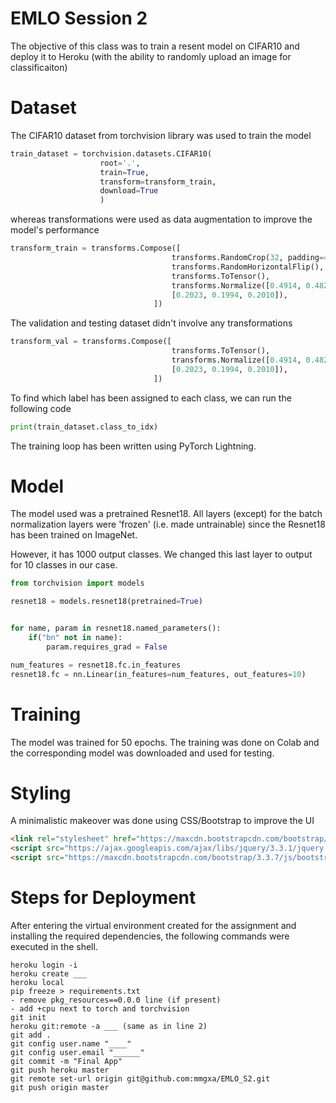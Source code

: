 # EMLO Session 2

The objective of this class was to train a resent model on CIFAR10 and deploy it to Heroku (with the ability to randomly upload an image for classificaiton)


# Dataset

The CIFAR10 dataset from torchvision library was used to train the model

```python
train_dataset = torchvision.datasets.CIFAR10(
                    root='.',
                    train=True,
                    transform=transform_train, 
                    download=True
                    )
```

whereas transformations were used as data augmentation to improve the model's performance

```python
transform_train = transforms.Compose([
                                    transforms.RandomCrop(32, padding=4),
                                    transforms.RandomHorizontalFlip(),
                                    transforms.ToTensor(),
                                    transforms.Normalize([0.4914, 0.4822, 0.4465], 
                                    [0.2023, 0.1994, 0.2010]),
                                ])
```

The validation and testing dataset didn't involve any transformations

```python
transform_val = transforms.Compose([
                                    transforms.ToTensor(),
                                    transforms.Normalize([0.4914, 0.4822, 0.4465], 
                                    [0.2023, 0.1994, 0.2010]),
                                ])
```


To find which label has been assigned to each class, we can run the following code

```python
print(train_dataset.class_to_idx)
```

The training loop has been written using PyTorch Lightning.

# Model
The model used was a pretrained Resnet18. All layers (except) for the batch normalization layers were 'frozen' (i.e. made untrainable) since the Resnet18 has been trained on ImageNet.

However, it has 1000 output classes. We changed this last layer to output for 10 classes in our case.


```python
from torchvision import models

resnet18 = models.resnet18(pretrained=True)


for name, param in resnet18.named_parameters():
    if("bn" not in name):
        param.requires_grad = False

num_features = resnet18.fc.in_features
resnet18.fc = nn.Linear(in_features=num_features, out_features=10)
```

# Training

The model was trained for 50 epochs. The training was done on Colab and the corresponding model was downloaded and used for testing.

# Styling

A minimalistic makeover was done using CSS/Bootstrap to improve the UI

```html
<link rel="stylesheet" href="https://maxcdn.bootstrapcdn.com/bootstrap/3.3.7/css/bootstrap.min.css">
<script src="https://ajax.googleapis.com/ajax/libs/jquery/3.3.1/jquery.min.js"></script>
<script src="https://maxcdn.bootstrapcdn.com/bootstrap/3.3.7/js/bootstrap.min.js"></script>
```


# Steps for Deployment

After entering the virtual environment created for the assignment and installing the required dependencies, the following commands were executed in the shell.

```
heroku login -i
heroku create ___
heroku local
pip freeze > requirements.txt
- remove pkg_resources==0.0.0 line (if present)
- add +cpu next to torch and torchvision
git init
heroku git:remote -a ___ (same as in line 2)
git add .
git config user.name "____"
git config user.email "______"
git commit -m "Final App"
git push heroku master
git remote set-url origin git@github.com:mmgxa/EMLO_S2.git
git push origin master

```
